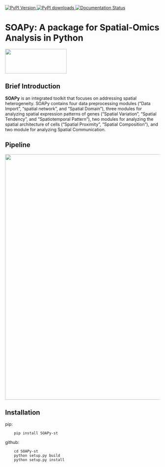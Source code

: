<a href="https://pypi.python.org/pypi/SOAPy-st/">
    <img src="https://img.shields.io/pypi/v/SOAPy-st.svg" alt="PyPI Version">
</a>
<a href="https://pepy.tech/project/SOAPy-st">
<img src="https://static.pepy.tech/personalized-badge/SOAPy-st?period=total&units=international_system&left_color=grey&right_color=orange&left_text=Downloads"
alt="PyPI downloads">
</a>
<a href='https://soapy-st.readthedocs.io/en/latest/?badge=latest'>
    <img src='https://readthedocs.org/projects/soapy-st/badge/?version=latest' alt='Documentation Status' />
</a>

# SOAPy: A package for **S**patial-**O**mics **A**nalysis in **Py**thon

<div align=left><img width = '200' height ='80' src ="logo_soapy.png"/></div>

## Brief Introduction
**SOAPy** is an integrated toolkit that focuses on addressing spatial heterogeneity. SOAPy contains four data
preprocessing modules (“Data Import”, “spatial network”, and “Spatial Domain”), three modules for analyzing spatial
expression patterns of genes (“Spatial Variation”, “Spatial Tendency”, and “Spatiotemporal Pattern”), two modules
for analyzing the spatial architecture of cells (“Spatial Proximity”, “Spatial Composition”), and two module for
analyzing Spatial Communication.

## Pipeline

<div align=center><img width = '948' height ='800' src ="pipeline.png"/></div>

## Installation
pip:
```
    pip install SOAPy-st
```
github:
```
    cd SOAPy-st
    python setup.py build
    python setup.py install
```
